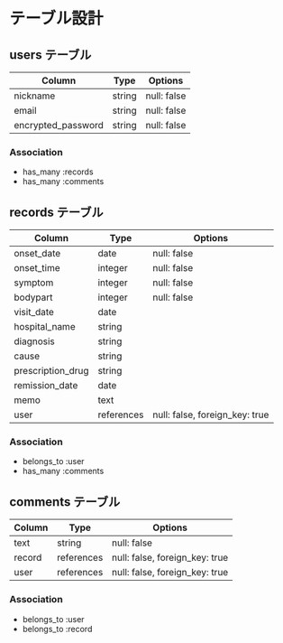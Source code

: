 # テーブル設計

## users テーブル

| Column             | Type   | Options     |
| ------------------ | ------ | ----------- |
| nickname           | string | null: false |
| email              | string | null: false |
| encrypted_password | string | null: false |

### Association

- has_many :records
- has_many :comments

## records テーブル

| Column            | Type       | Options                        |
| ----------------- | ---------- | ------------------------------ |
| onset_date        | date       | null: false                    |
| onset_time        | integer    | null: false                    |
| symptom           | integer    | null: false                    |
| bodypart          | integer    | null: false                    |
| visit_date        | date       |                                |
| hospital_name     | string     |                                |
| diagnosis         | string     |                                |
| cause             | string     |                                |
| prescription_drug | string     |                                |
| remission_date    | date       |                                |
| memo              | text       |                                |
| user              | references | null: false, foreign_key: true |

### Association

- belongs_to :user
- has_many :comments

## comments テーブル

| Column | Type       | Options                        |
| ------ | ---------- | ------------------------------ |
| text   | string     | null: false                    |
| record | references | null: false, foreign_key: true |
| user   | references | null: false, foreign_key: true |

### Association

- belongs_to :user
- belongs_to :record